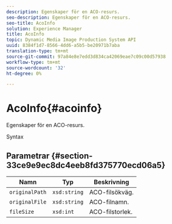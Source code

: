 ```yaml
---
description: Egenskaper för en ACO-resurs.
seo-description: Egenskaper för en ACO-resurs.
seo-title: AcoInfo
solution: Experience Manager
title: AcoInfo
topic: Dynamic Media Image Production System API
uuid: 8384f1d7-8566-4dd6-a5b5-be20971b7aba
translation-type: tm+mt
source-git-commit: 97a84e8e7edd3d834ca42069eae7c09c00d57938
workflow-type: tm+mt
source-wordcount: '32'
ht-degree: 0%

---
```



# AcoInfo{#acoinfo}

Egenskaper för en ACO-resurs.

Syntax

## Parametrar {#section-33ce9e9ec8dc4eeb8fd375770ecd06a5}

| Namn | Typ | Beskrivning |
|---|---|---|
| `originalPath` | `xsd:string` | ACO-filsökväg. |
| `originalFile` | `xsd:string` | ACO-filnamn. |
| `fileSize` | `xsd:int` | ACO-filstorlek. |

